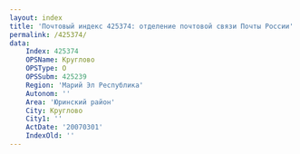 ```yaml
---
layout: index
title: 'Почтовый индекс 425374: отделение почтовой связи Почты России'
permalink: /425374/
data:
    Index: 425374
    OPSName: Круглово
    OPSType: О
    OPSSubm: 425239
    Region: 'Марий Эл Республика'
    Autonom: ''
    Area: 'Юринский район'
    City: Круглово
    City1: ''
    ActDate: '20070301'
    IndexOld: ''
---
```

